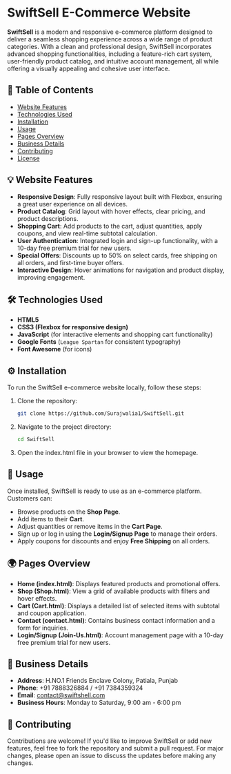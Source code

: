 # SwiftSell E-Commerce Website

**SwiftSell** is a modern and responsive e-commerce platform designed to deliver a seamless shopping experience across a wide range of product categories. With a clean and professional design, SwiftSell incorporates advanced shopping functionalities, including a feature-rich cart system, user-friendly product catalog, and intuitive account management, all while offering a visually appealing and cohesive user interface.

## 📄 **Table of Contents**
- [Website Features](#website-features)
- [Technologies Used](#technologies-used)
- [Installation](#installation)
- [Usage](#usage)
- [Pages Overview](#pages-overview)
- [Business Details](#business-details)
- [Contributing](#contributing)
- [License](#license)

## 💡 **Website Features**
- **Responsive Design**: Fully responsive layout built with Flexbox, ensuring a great user experience on all devices.
- **Product Catalog**: Grid layout with hover effects, clear pricing, and product descriptions.
- **Shopping Cart**: Add products to the cart, adjust quantities, apply coupons, and view real-time subtotal calculation.
- **User Authentication**: Integrated login and sign-up functionality, with a 10-day free premium trial for new users.
- **Special Offers**: Discounts up to 50% on select cards, free shipping on all orders, and first-time buyer offers.
- **Interactive Design**: Hover animations for navigation and product display, improving engagement.
  
## 🛠️ **Technologies Used**
- **HTML5**
- **CSS3 (Flexbox for responsive design)**
- **JavaScript** (for interactive elements and shopping cart functionality)
- **Google Fonts** (`League Spartan` for consistent typography)
- **Font Awesome** (for icons)

## ⚙️ **Installation**
To run the SwiftSell e-commerce website locally, follow these steps:

1. Clone the repository:
   ```bash
   git clone https://github.com/Surajwalia1/SwiftSell.git
2. Navigate to the project directory:
   ```bash
   cd SwiftSell
3. Open the index.html file in your browser to view the homepage.

## 🚀 Usage
Once installed, SwiftSell is ready to use as an e-commerce platform. Customers can:

- Browse products on the **Shop Page**.
- Add items to their **Cart**.
- Adjust quantities or remove items in the **Cart Page**.
- Sign up or log in using the **Login/Signup Page** to manage their orders.
- Apply coupons for discounts and enjoy **Free Shipping** on all orders.

## 🌍 Pages Overview
- **Home (index.html)**: Displays featured products and promotional offers.
- **Shop (Shop.html)**: View a grid of available products with filters and hover effects.
- **Cart (Cart.html)**: Displays a detailed list of selected items with subtotal and coupon application.
- **Contact (contact.html)**: Contains business contact information and a form for inquiries.
- **Login/Signup (Join-Us.html)**: Account management page with a 10-day free premium trial for new users.

## 🏢 Business Details
- **Address**: H.NO.1 Friends Enclave Colony, Patiala, Punjab
- **Phone**: +91 7888326884 / +91 7384359324
- **Email**: [contact@swiftshell.com](mailto:contact@swiftshell.com)
- **Business Hours**: Monday to Saturday, 9:00 am - 6:00 pm

## 🤝 Contributing
Contributions are welcome! If you'd like to improve SwiftSell or add new features, feel free to fork the repository and submit a pull request. For major changes, please open an issue to discuss the updates before making any changes.


